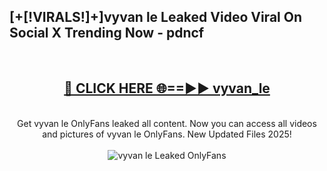 <h2>[+[!VIRALS!]+]vyvan le Leaked Video Viral On Social X Trending Now - pdncf</h2>
<br>
<div align="center">
<h2><a href="https://libra.edu.pl?vyvan_le" rel="nofollow">🔴 CLICK HERE 🌐==►► vyvan_le</a></h2>
<br>
Get vyvan le OnlyFans leaked all content. Now you can access all videos and pictures of vyvan le OnlyFans. New Updated Files 2025!
<br>
<br>
<a href="https://libra.edu.pl?vyvan_le" rel="nofollow" data-target="animated-image.originalLink"><img src="https://i.ibb.co.com/WyWwxjT/player-gif2.gif" alt="vyvan le Leaked OnlyFans" style="max-width: 100%; display: inline-block;" data-target="animated-image.originalImage"></a>
</div>
<br>